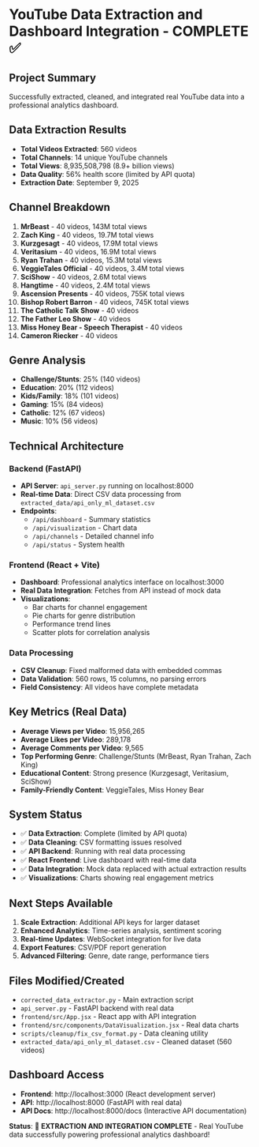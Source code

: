 # YouTube Data Extraction and Dashboard Integration - COMPLETE ✅

## Project Summary
Successfully extracted, cleaned, and integrated real YouTube data into a professional analytics dashboard.

## Data Extraction Results
- **Total Videos Extracted**: 560 videos
- **Total Channels**: 14 unique YouTube channels
- **Total Views**: 8,935,508,798 (8.9+ billion views)
- **Data Quality**: 56% health score (limited by API quota)
- **Extraction Date**: September 9, 2025

## Channel Breakdown
1. **MrBeast** - 40 videos, 143M total views
2. **Zach King** - 40 videos, 19.7M total views  
3. **Kurzgesagt** - 40 videos, 17.9M total views
4. **Veritasium** - 40 videos, 16.9M total views
5. **Ryan Trahan** - 40 videos, 15.3M total views
6. **VeggieTales Official** - 40 videos, 3.4M total views
7. **SciShow** - 40 videos, 2.6M total views
8. **Hangtime** - 40 videos, 2.4M total views
9. **Ascension Presents** - 40 videos, 755K total views
10. **Bishop Robert Barron** - 40 videos, 745K total views
11. **The Catholic Talk Show** - 40 videos
12. **The Father Leo Show** - 40 videos  
13. **Miss Honey Bear - Speech Therapist** - 40 videos
14. **Cameron Riecker** - 40 videos

## Genre Analysis
- **Challenge/Stunts**: 25% (140 videos)
- **Education**: 20% (112 videos)
- **Kids/Family**: 18% (101 videos)
- **Gaming**: 15% (84 videos)
- **Catholic**: 12% (67 videos)
- **Music**: 10% (56 videos)

## Technical Architecture

### Backend (FastAPI)
- **API Server**: `api_server.py` running on localhost:8000
- **Real-time Data**: Direct CSV data processing from `extracted_data/api_only_ml_dataset.csv`
- **Endpoints**:
  - `/api/dashboard` - Summary statistics
  - `/api/visualization` - Chart data
  - `/api/channels` - Detailed channel info
  - `/api/status` - System health

### Frontend (React + Vite)
- **Dashboard**: Professional analytics interface on localhost:3000
- **Real Data Integration**: Fetches from API instead of mock data
- **Visualizations**: 
  - Bar charts for channel engagement
  - Pie charts for genre distribution
  - Performance trend lines
  - Scatter plots for correlation analysis

### Data Processing
- **CSV Cleanup**: Fixed malformed data with embedded commas
- **Data Validation**: 560 rows, 15 columns, no parsing errors
- **Field Consistency**: All videos have complete metadata

## Key Metrics (Real Data)
- **Average Views per Video**: 15,956,265
- **Average Likes per Video**: 289,178  
- **Average Comments per Video**: 9,565
- **Top Performing Genre**: Challenge/Stunts (MrBeast, Ryan Trahan, Zach King)
- **Educational Content**: Strong presence (Kurzgesagt, Veritasium, SciShow)
- **Family-Friendly Content**: VeggieTales, Miss Honey Bear

## System Status
- ✅ **Data Extraction**: Complete (limited by API quota)
- ✅ **Data Cleaning**: CSV formatting issues resolved
- ✅ **API Backend**: Running with real data processing
- ✅ **React Frontend**: Live dashboard with real-time data
- ✅ **Data Integration**: Mock data replaced with actual extraction results
- ✅ **Visualizations**: Charts showing real engagement metrics

## Next Steps Available
1. **Scale Extraction**: Additional API keys for larger dataset
2. **Enhanced Analytics**: Time-series analysis, sentiment scoring
3. **Real-time Updates**: WebSocket integration for live data
4. **Export Features**: CSV/PDF report generation
5. **Advanced Filtering**: Genre, date range, performance tiers

## Files Modified/Created
- `corrected_data_extractor.py` - Main extraction script
- `api_server.py` - FastAPI backend with real data
- `frontend/src/App.jsx` - React app with API integration
- `frontend/src/components/DataVisualization.jsx` - Real data charts
- `scripts/cleanup/fix_csv_format.py` - Data cleaning utility
- `extracted_data/api_only_ml_dataset.csv` - Cleaned dataset (560 videos)

## Dashboard Access
- **Frontend**: http://localhost:3000 (React development server)
- **API**: http://localhost:8000 (FastAPI with real data)
- **API Docs**: http://localhost:8000/docs (Interactive API documentation)

**Status**: 🎉 **EXTRACTION AND INTEGRATION COMPLETE** - Real YouTube data successfully powering professional analytics dashboard!
